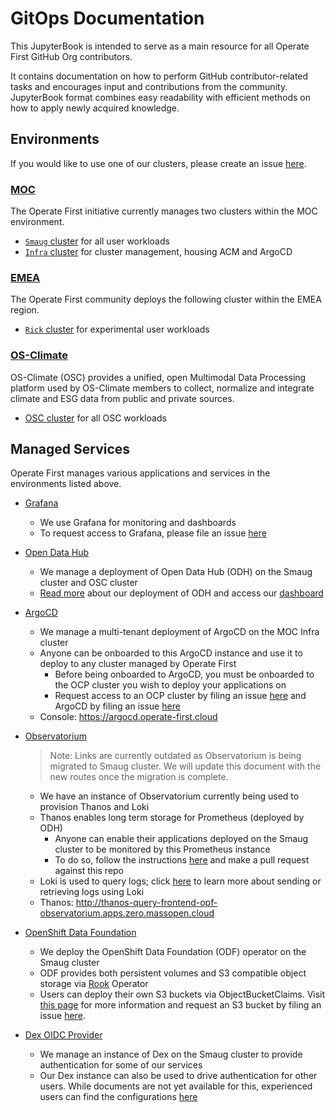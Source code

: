 # GitOps Documentation

This JupyterBook is intended to serve as a main resource for all Operate First GitHub Org contributors.

It contains documentation on how to perform GitHub contributor-related tasks and encourages input and contributions from
the community. JupyterBook format combines easy readability with efficient methods on how to apply newly acquired
knowledge.

## Environments

If you would like to use one of our clusters, please create an issue [here][3].

### [MOC][14]

The Operate First initiative currently manages two clusters within the MOC environment.

- [`Smaug` cluster][smaug] for all user workloads
- [`Infra` cluster][infra] for cluster management, housing ACM and ArgoCD

### [EMEA][23]

The Operate First community deploys the following cluster within the EMEA region.

- [`Rick` cluster][rick] for experimental user workloads

### [OS-Climate][24]

OS-Climate (OSC) provides a unified, open Multimodal Data Processing platform used by OS-Climate members to collect, normalize and integrate climate and ESG data from public and private sources.

- [OSC cluster][osc-cl] for all OSC workloads

## Managed Services

Operate First manages various applications and services in the environments listed above.

* [Grafana][6]

    * We use Grafana for monitoring and dashboards
    * To request access to Grafana, please file an issue [here][7]

* [Open Data Hub][15]
    * We manage a deployment of Open Data Hub (ODH) on the Smaug cluster and OSC cluster
    * [Read more][odh1] about our deployment of ODH and access our [dashboard][odh2]

* [ArgoCD][17]
    * We manage a multi-tenant deployment of ArgoCD on the MOC Infra cluster
    * Anyone can be onboarded to this ArgoCD instance and use it to deploy to any cluster managed by Operate First
        * Before being onboarded to ArgoCD, you must be onboarded to the OCP cluster you wish to deploy your applications on
        * Request access to an OCP cluster by filing an issue [here][4] and ArgoCD by filing an issue [here][5]
    * Console: https://argocd.operate-first.cloud

* [Observatorium][18]

    > Note: Links are currently outdated as Observatorium is being migrated to Smaug cluster. We will update this document with the new routes once the migration is complete.
    * We have an instance of Observatorium currently being used to provision Thanos and Loki
    * Thanos enables long term storage for Prometheus (deployed by ODH)
        * Anyone can enable their applications deployed on the Smaug cluster to be monitored by this Prometheus instance
        * To do so, follow the instructions [here][8] and make a pull request against this repo
    * Loki is used to query logs; click [here][9] to learn more about sending or retrieving logs using Loki
    * Thanos: http://thanos-query-frontend-opf-observatorium.apps.zero.massopen.cloud

* [OpenShift Data Foundation][20]
    * We deploy the OpenShift Data Foundation (ODF) operator on the Smaug cluster
    * ODF provides both persistent volumes and S3 compatible object storage via [Rook][12] Operator
    * Users can deploy their own S3 buckets via ObjectBucketClaims. Visit [this page][13] for more information and request an S3 bucket by filing an issue [here][10].

* [Dex OIDC Provider][21]

    * We manage an instance of Dex on the Smaug cluster to provide authentication for some of our services
    * Our Dex instance can also be used to drive authentication for other users. While documents are not yet available for this, experienced users can find the configurations [here][11]

[3]: https://github.com/operate-first/support/issues/new?assignees=&labels=onboarding&template=onboarding_to_cluster.yaml&title=
[4]: https://github.com/operate-first/support/issues/new?assignees=&labels=onboarding&template=onboarding_to_cluster.yaml&title=
[5]: https://github.com/operate-first/support/issues/new?assignees=&labels=onboarding&template=onboarding_argocd.yaml&title=
[6]: https://grafana.com/
[7]: https://github.com/operate-first/support/issues
[8]: https://github.com/operate-first/support/blob/main/docs/add_service_monitoring.md
[9]: https://www.operate-first.cloud/users/apps/docs/observatorium/loki/README.md
[10]: https://github.com/operate-first/support/issues/new?assignees=first-operator&labels=kind%2Fonboarding%2Carea%2Fbucket&template=ceph_bucket_request.yaml&title=BUCKET%3A+%3Cname%3E
[11]: https://github.com/operate-first/apps/tree/master/dex
[12]: https://rook.io/
[13]: https://www.operate-first.cloud/users/support/docs/claiming_object_store.md
[14]: https://massopen.cloud/
[15]: https://opendatahub.io/
[17]: https://argoproj.github.io/argo-cd/
[18]: https://github.com/observatorium
[20]: https://cloud.redhat.com/products/container-storage/?extIdCarryOver=true&sc_cid=701f2000001Css5AAC
[21]: https://github.com/dexidp/dex
[23]: https://www.hetzner.com/
[24]: https://github.com/os-climate/os_c_data_commons

[smaug]: https://console-openshift-console.apps.smaug.na.operate-first.cloud/
[infra]: https://console-openshift-console.apps.moc-infra.massopen.cloud/
[rick]: https://console-openshift-console.apps.rick.emea.operate-first.cloud/
[osc-cl]: https://console-openshift-console.apps.odh-cl1.apps.os-climate.org/dashboards

[odh1]: https://github.com/operate-first/apps/tree/master/docs/odh
[odh2]: https://odh.operate-first.cloud/
